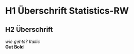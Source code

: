 # H1 Überschrift Statistics-RW
## H2 Überschrift
*wie gehts? Itallic*\
**Gut Bold**
<!--- Komentar
-->
